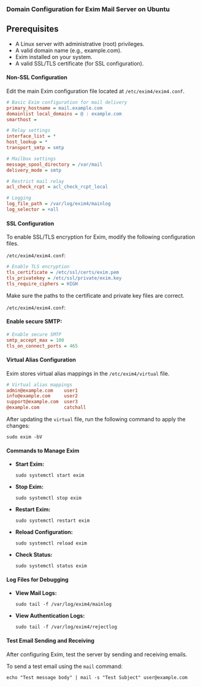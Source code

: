 ### Domain Configuration for Exim Mail Server on Ubuntu

## Prerequisites
- A Linux server with administrative (root) privileges.
- A valid domain name (e.g., example.com).
- Exim installed on your system.
- A valid SSL/TLS certificate (for SSL configuration).

#### Non-SSL Configuration
Edit the main Exim configuration file located at `/etc/exim4/exim4.conf`.

```ini
# Basic Exim configuration for mail delivery
primary_hostname = mail.example.com
domainlist local_domains = @ : example.com
smarthost = 

# Relay settings
interface_list = *
host_lookup = *
transport_smtp = smtp

# Mailbox settings
message_spool_directory = /var/mail
delivery_mode = smtp

# Restrict mail relay
acl_check_rcpt = acl_check_rcpt_local

# Logging
log_file_path = /var/log/exim4/mainlog
log_selector = +all

``` 

#### SSL Configuration

To enable SSL/TLS encryption for Exim, modify the following configuration files.

`/etc/exim4/exim4.conf`:

```ini
# Enable TLS encryption
tls_certificate = /etc/ssl/certs/exim.pem
tls_privatekey = /etc/ssl/private/exim.key
tls_require_ciphers = HIGH
``` 

Make sure the paths to the certificate and private key files are correct.

`/etc/exim4/exim4.conf`:

#### Enable secure SMTP:

```ini
# Enable secure SMTP
smtp_accept_max = 100
tls_on_connect_ports = 465
```

#### Virtual Alias Configuration

Exim stores virtual alias mappings in the `/etc/exim4/virtual` file.

```ini
# Virtual alias mappings
admin@example.com    user1
info@example.com     user2
support@example.com  user3
@example.com         catchall
```

After updating the `virtual` file, run the following command to apply the changes:

```shell
sudo exim -bV
```

#### Commands to Manage Exim

- **Start Exim:**
  ```shell
  sudo systemctl start exim
  ```
- **Stop Exim:**
  ```shell
  sudo systemctl stop exim
  ```
- **Restart Exim:**
  ```shell
  sudo systemctl restart exim
  ```
- **Reload Configuration:**
  ```shell
  sudo systemctl reload exim
  ```
- **Check Status:**
  ```shell
  sudo systemctl status exim
  ```

#### Log Files for Debugging

- **View Mail Logs:**
  ```shell
  sudo tail -f /var/log/exim4/mainlog
  ```
- **View Authentication Logs:**
  ```shell
  sudo tail -f /var/log/exim4/rejectlog
  ```

#### Test Email Sending and Receiving

After configuring Exim, test the server by sending and receiving emails.

To send a test email using the `mail` command:

  ```shell
  echo "Test message body" | mail -s "Test Subject" user@example.com
  ```